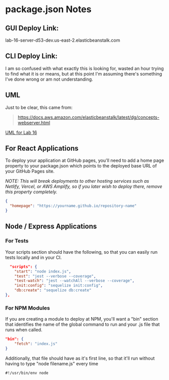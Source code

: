 # package.json Notes

## GUI Deploy Link:

lab-16-server-d53-dev.us-east-2.elasticbeanstalk.com

## CLI Deploy Link:

I am so confused with what exactly this is looking for, wasted an hour trying to find what it is or means, but at this point I'm assuming there's something I've done wrong or am not understanding. 

## UML 

Just to be clear, this came from: 
> https://docs.aws.amazon.com/elasticbeanstalk/latest/dg/concepts-webserver.html

[UML for Lab 16](/lab-16-uml.png)




## For React Applications

To deploy your application at GitHub pages, you'll need to add a home page property to your package.json which points to the deployed base URL of your GitHub Pages site.

*NOTE: This will break deployments to other hosting services such as Netlify, Vercel, or AWS Amplify, so if you later wish to deploy there, remove this property completely.*

```json
{
  "homepage": "https://yourname.github.io/repository-name"
}
```

## Node / Express Applications

### For Tests

Your scripts section should have the following, so that you can easily run tests locally and in your CI.

```json
  "scripts": {
    "start": "node index.js",
    "test": "jest --verbose --coverage",
    "test-watch": "jest --watchAll --verbose --coverage",
    "init:config": "sequelize init:config",
    "db:create": "sequelize db:create"
},
```

### For NPM Modules

If you are creating a module to deploy at NPM, you'll want a "bin" section that identifies the name of the global command to run and your .js file that runs when called.

```json
"bin": {
    "fetch": "index.js"
}
```

Additionally, that file should have as it's first line, so that it'll run without having to type "node filename.js" every time

`#!/usr/bin/env node`
